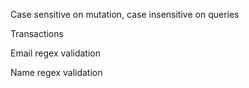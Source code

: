 Case sensitive on mutation, case insensitive on queries

Transactions

Email regex validation

Name regex validation
